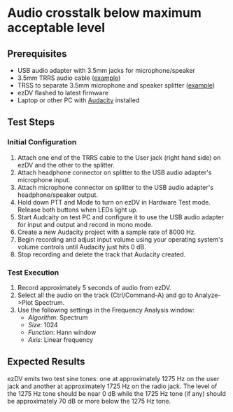 # Audio crosstalk below maximum acceptable level

## Prerequisites

* USB audio adapter with 3.5mm jacks for microphone/speaker
* 3.5mm TRRS audio cable ([example](https://www.amazon.com/gp/product/B07PJW6RQ7/ref=ppx_yo_dt_b_search_asin_title?ie=UTF8&psc=1))
* TRSS to separate 3.5mm microphone and speaker splitter ([example](https://www.amazon.com/UGREEN-Headphone-Splitter-Computer-Smartphone/dp/B073ZDDTH2/ref=sr_1_4?keywords=trrs+to+mic+and+headphone&qid=1679887399&sprefix=trrs+to+mic+%2Caps%2C149&sr=8-4))
* ezDV flashed to latest firmware
* Laptop or other PC with [Audacity](https://www.audacityteam.org/) installed

## Test Steps

### Initial Configuration

1. Attach one end of the TRRS cable to the User jack (right hand side) on ezDV and the other to the splitter.
2. Attach headphone connector on splitter to the USB audio adapter's microphone input.
3. Attach microphone connector on splitter to the USB audio adapter's headphone/speaker output.
4. Hold down PTT and Mode to turn on ezDV in Hardware Test mode. Release both buttons when LEDs light up.
5. Start Audcaity on test PC and configure it to use the USB audio adapter for input and output and record in mono mode.
6. Create a new Audacity project with a sample rate of 8000 Hz.
7. Begin recording and adjust input volume using your operating system's volume controls until Audacity just hits 0 dB.
8. Stop recording and delete the track that Audacity created.

### Test Execution

1. Record approximately 5 seconds of audio from ezDV.
2. Select all the audio on the track (Ctrl/Command-A) and go to Analyze->Plot Spectrum.
3. Use the following settings in the Frequency Analysis window:
    * *Algorithm*: Spectrum
    * *Size*: 1024
    * *Function*: Hann window
    * *Axis*: Linear frequency

## Expected Results

ezDV emits two test sine tones: one at approximately 1275 Hz on the user jack and another at approximately 1725 Hz on the radio jack. The level of the 1275 Hz tone should be near 0 dB while the 1725 Hz tone (if any) should be approximately 70 dB or more below the 1275 Hz tone.